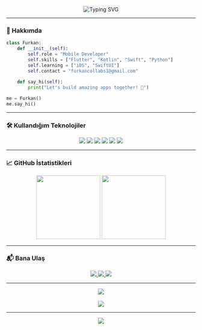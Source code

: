 <div align="center">
  <img src="https://readme-typing-svg.herokuapp.com?font=Fira+Code&size=24&duration=3000&pause=1000&color=00D4FF&center=true&vCenter=true&multiline=true&width=600&height=100&lines=👋+Merhaba,+ben+Furkan!;Flutter+%2F+Android+%2F+iOS+Geliştiricisi;🇹🇷+Türkiye'den+Mobil+Uygulama+Tutkunu" alt="Typing SVG">
</div>

---

### 🚀 Hakkımda

```python
class Furkan:
    def __init__(self):
        self.role = "Mobile Developer"
        self.skills = ["Flutter", "Kotlin", "Swift", "Python"]
        self.learning = ["iOS", "SwiftUI"]
        self.contact = "furkancollabs1@gmail.com"
    
    def say_hi(self):
        print("Let's build amazing apps together! 🚀")

me = Furkan()
me.say_hi()
```

---

### 🛠️ Kullandığım Teknolojiler

<div align="center">
  <img src="https://img.shields.io/badge/Flutter-02569B?style=for-the-badge&logo=flutter&logoColor=white"/>
  <img src="https://img.shields.io/badge/Kotlin-7F52FF?style=for-the-badge&logo=kotlin&logoColor=white"/>
  <img src="https://img.shields.io/badge/Dart-0175C2?style=for-the-badge&logo=dart&logoColor=white"/>
  <img src="https://img.shields.io/badge/Swift-FA7343?style=for-the-badge&logo=swift&logoColor=white"/>
  <img src="https://img.shields.io/badge/Python-3776AB?style=for-the-badge&logo=python&logoColor=white"/>
  <img src="https://img.shields.io/badge/Firebase-FFCA28?style=for-the-badge&logo=firebase&logoColor=black"/>
</div>

---

### 📈 GitHub İstatistikleri

<div align="center">
  <img src="https://github-readme-stats.vercel.app/api?username=furkan&show_icons=true&theme=radical&hide_border=true&bg_color=0D1117&title_color=00D4FF&icon_color=00D4FF&text_color=FFFFFF" height="170"/>
  <img src="https://github-readme-stats.vercel.app/api/top-langs/?username=furkan&layout=compact&theme=radical&hide_border=true&bg_color=0D1117&title_color=00D4FF&text_color=FFFFFF" height="170"/>
</div>

---

### 📬 Bana Ulaş

<div align="center">
  <a href="mailto:furkancollabs1@gmail.com">
    <img src="https://img.shields.io/badge/Gmail-D14836?style=for-the-badge&logo=gmail&logoColor=white"/>
  </a>
  <a href="https://instagram.com/furkan_developer">
    <img src="https://img.shields.io/badge/Instagram-E4405F?style=for-the-badge&logo=instagram&logoColor=white"/>
  </a>
  <a href="https://linkedin.com/in/furkan-developer">
    <img src="https://img.shields.io/badge/LinkedIn-0077B5?style=for-the-badge&logo=linkedin&logoColor=white"/>
  </a>
</div>

---

<div align="center">
  <img src="https://quotes-github-readme.vercel.app/api?type=horizontal&theme=radical"/>
  <br><br>
  <img src="https://komarev.com/ghpvc/?username=furkan&label=Profil+Görüntülenme&color=0e75b6&style=flat"/>
</div>

---

<div align="center">
  <img src="https://capsule-render.vercel.app/api?type=waving&color=gradient&height=100&section=footer&text=Teşekkürler+ziyaret+ettiğin+için!&fontSize=16&fontColor=ffffff"/>
</div>
